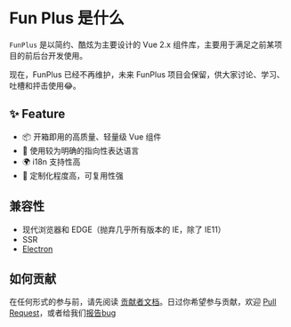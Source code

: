 # Fun Plus 是什么
`FunPlus` 是以简约、酷炫为主要设计的 Vue 2.x 组件库，主要用于满足之前某项目的前后台开发使用。

现在，FunPlus 已经不再维护，未来 FunPlus 项目会保留，供大家讨论、学习、吐槽和抨击使用😂。

## ✨ Feature
- 📦 开箱即用的高质量、轻量级 Vue 组件
- 🌈 使用较为明确的指向性表达语言
- 🌍 i18n 支持性高
- 🔑 定制化程度高，可复用性强

## 兼容性
- 现代浏览器和 EDGE（抛弃几乎所有版本的 IE，除了 IE11）
- SSR
- [Electron](https://www.electronjs.org/)

## 如何贡献
在任何形式的参与前，请先阅读 [贡献者文档](/#/document/contributing)。日过你希望参与贡献，欢迎 [Pull Request](https://github.com/mitkimi/funplus/pulls)，或者给我们[报告bug](https://github.com/mitkimi/funplus/issues)